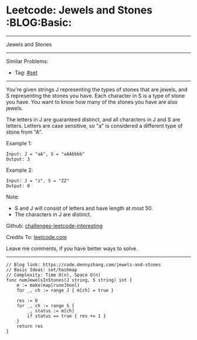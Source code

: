 # Leetcode: Jewels and Stones     :BLOG:Basic:


---

Jewels and Stones  

---

Similar Problems:  
-   Tag: [#set](https://code.dennyzhang.com/tag/set)

---

You're given strings J representing the types of stones that are jewels, and S representing the stones you have.  Each character in S is a type of stone you have.  You want to know how many of the stones you have are also jewels.  

The letters in J are guaranteed distinct, and all characters in J and S are letters. Letters are case sensitive, so "a" is considered a different type of stone from "A".  

Example 1:  

    Input: J = "aA", S = "aAAbbbb"
    Output: 3

Example 2:  

    Input: J = "z", S = "ZZ"
    Output: 0

Note:  

-   S and J will consist of letters and have length at most 50.
-   The characters in J are distinct.

Github: [challenges-leetcode-interesting](https://github.com/DennyZhang/challenges-leetcode-interesting/tree/master/jewels-and-stones)  

Credits To: [leetcode.com](https://leetcode.com/problems/jewels-and-stones/description/)  

Leave me comments, if you have better ways to solve.  

---

    // Blog link: https://code.dennyzhang.com/jewels-and-stones
    // Basic Ideas: set/hashmap
    // Complexity: Time O(n), Space O(n)
    func numJewelsInStones(J string, S string) int {
        m := make(map[rune]bool)
        for _, ch := range J { m[ch] = true }
    
        res := 0
        for _, ch := range S {
            _, status := m[ch]
            if status == true { res += 1 }
        }
        return res
    }